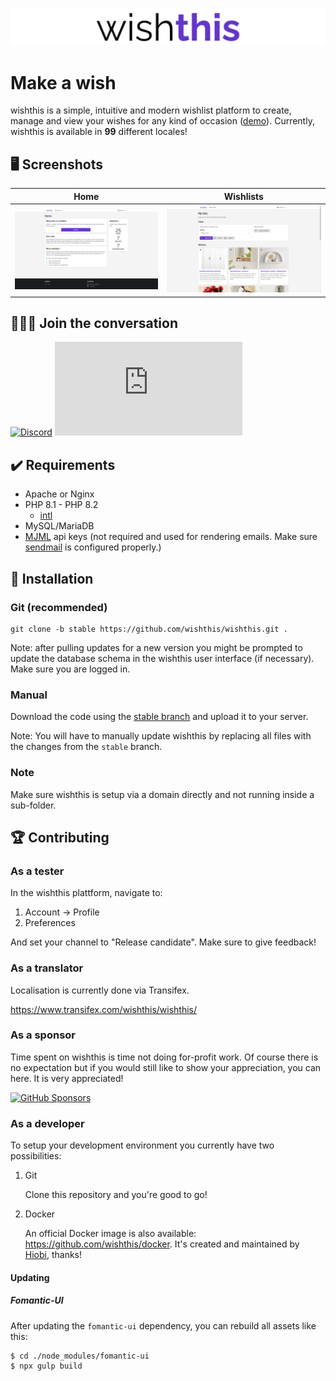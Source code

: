 ![wishthis logo](/src/assets/img/logo-readme.svg?v=2 "wishthis logo")

# Make a wish

wishthis is a simple, intuitive and modern wishlist platform to create, manage and view your wishes for any kind of occasion ([demo](https://wishthis.online)). Currently, wishthis is available in **99** different locales!

## :desktop_computer: Screenshots

| Home                                                 | Wishlists                                                           |
| ---------------------------------------------------- | ------------------------------------------------------------------- |
| ![Home](/src/assets/img/screenshots/home.png "Home") | ![Wishlists](/src/assets/img/screenshots/wishlists.png "Wishlists") |

## :family_man_man_boy: Join the conversation

[![Discord](https://img.shields.io/discord/935867122729496616?color=6435c9&label=Discord&logo=discord&logoColor=%23fff&style=for-the-badge)](https://discord.gg/WrUXnpNyza)
[![Matrix](https://img.shields.io/matrix/wishthis:matrix.org?color=6435c9&label=Matrix&logo=matrix&logoColor=%23fff&style=for-the-badge)](https://matrix.to/#/#wishthis:matrix.org)

## :heavy_check_mark: Requirements

-   Apache or Nginx
-   PHP 8.1 - PHP 8.2
    -   [intl](https://www.php.net/manual/en/book.intl.php)
-   MySQL/MariaDB
-   [MJML](https://mjml.io/api) api keys (not required and used for rendering emails. Make sure [sendmail](https://www.php.net/manual/en/mail.configuration.php) is configured properly.)

## :hammer: Installation

### Git (recommended)

```
git clone -b stable https://github.com/wishthis/wishthis.git .
```

Note: after pulling updates for a new version you might be prompted to update the database schema in the wishthis user interface (if necessary). Make sure you are logged in.

### Manual

Download the code using the [stable branch](https://github.com/wishthis/wishthis/tree/stable) and upload it to your server.

Note: You will have to manually update wishthis by replacing all files with the changes from the `stable` branch.

### Note

Make sure wishthis is setup via a domain directly and not running inside a sub-folder.

## :trophy: Contributing

### As a tester

In the wishthis plattform, navigate to:

1. Account -> Profile
1. Preferences

And set your channel to "Release candidate". Make sure to give feedback!

### As a translator

Localisation is currently done via Transifex.

https://www.transifex.com/wishthis/wishthis/

### As a sponsor

Time spent on wishthis is time not doing for-profit work. Of course there is no expectation but if you would still like to show your appreciation, you can here. It is very appreciated!

[![GitHub Sponsors](https://img.shields.io/github/sponsors/grandeljay?color=6435c9&logo=githubsponsors&logoColor=fff&style=for-the-badge)](https://github.com/sponsors/grandeljay)

### As a developer

To setup your development environment you currently have two possibilities:

1. Git

    Clone this repository and you're good to go!

1. Docker

    An official Docker image is also available: https://github.com/wishthis/docker. It's created and maintained by [Hiobi](https://github.com/Hiobi), thanks!

#### Updating

##### Fomantic-UI

After updating the `fomantic-ui` dependency, you can rebuild all assets like this:

```
$ cd ./node_modules/fomantic-ui
$ npx gulp build
```
